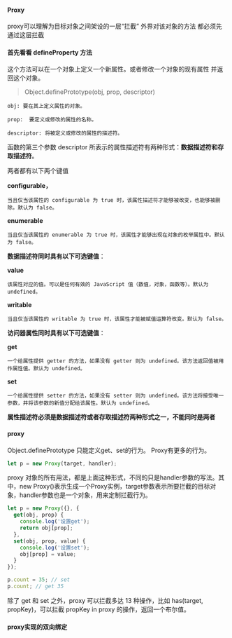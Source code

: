 #### Proxy

proxy可以理解为目标对象之间架设的一层“拦截” 外界对该对象的方法 都必须先通过这层拦截



#### 首先看看 defineProperty 方法

这个方法可以在一个对象上定义一个新属性。或者修改一个对象的现有属性 并返回这个对象。

> Object.definePrototype(obj, prop, descriptor)

```
obj: 要在其上定义属性的对象。

prop:  要定义或修改的属性的名称。

descriptor: 将被定义或修改的属性的描述符。
```

函数的第三个参数 descriptor 所表示的属性描述符有两种形式：**数据描述符和存取描述符**。

两者都有以下两个键值

**configurable，**

```
当且仅当该属性的 configurable 为 true 时，该属性描述符才能够被改变，也能够被删除。默认为 false。
```

**enumerable**

```
当且仅当该属性的 enumerable 为 true 时，该属性才能够出现在对象的枚举属性中。默认为 false。
```



**数据描述符同时具有以下可选键值**：

**value**

```
该属性对应的值。可以是任何有效的 JavaScript 值（数值，对象，函数等）。默认为 undefined。
```

**writable**

```
当且仅当该属性的 writable 为 true 时，该属性才能被赋值运算符改变。默认为 false。
```



**访问器属性同时具有以下可选键值**：

**get**

```
一个给属性提供 getter 的方法，如果没有 getter 则为 undefined。该方法返回值被用作属性值。默认为 undefined。
```

**set**

```
一个给属性提供 setter 的方法，如果没有 setter 则为 undefined。该方法将接受唯一参数，并将该参数的新值分配给该属性。默认为 undefined。
```



**属性描述符必须是数据描述符或者存取描述符两种形式之一，不能同时是两者**





#### proxy

Object.definePrototype 只能定义get、set的行为。 Proxy有更多的行为。

```javascript
let p = new Proxy(target, handler);
```

proxy 对象的所有用法，都是上面这种形式，不同的只是handler参数的写法。其中，new Proxy()表示生成一个Proxy实例，target参数表示所要拦截的目标对象，handler参数也是一个对象，用来定制拦截行为。

```javascript
let p = new Proxy({}, {
  get(obj, prop) {
    console.log('设置get');
    return obj[prop];
  },
  set(obj, prop, value) {
    console.log('设置set');
    obj[prop] = value;
  }
});

p.count = 35; // set
p.count; // get 35

```

除了 get 和 set 之外，proxy 可以拦截多达 13 种操作，比如 has(target, propKey)，可以拦截 propKey in proxy 的操作，返回一个布尔值。



#### proxy实现的双向绑定

























